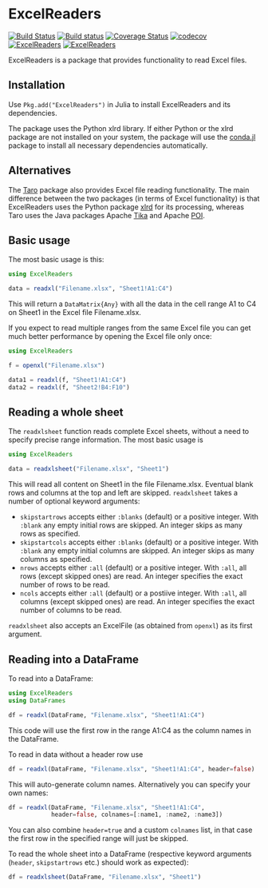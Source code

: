 # ExcelReaders

[![Build Status](https://travis-ci.org/davidanthoff/ExcelReaders.jl.svg?branch=master)](https://travis-ci.org/davidanthoff/ExcelReaders.jl)
[![Build status](https://ci.appveyor.com/api/projects/status/n8039pvotidkussq/branch/master?svg=true)](https://ci.appveyor.com/project/davidanthoff/excelreaders-jl/branch/master)
[![Coverage Status](https://coveralls.io/repos/davidanthoff/ExcelReaders.jl/badge.svg)](https://coveralls.io/r/davidanthoff/ExcelReaders.jl)
[![codecov](https://codecov.io/gh/davidanthoff/ExcelReaders.jl/branch/master/graph/badge.svg)](https://codecov.io/gh/davidanthoff/ExcelReaders.jl)
[![ExcelReaders](http://pkg.julialang.org/badges/ExcelReaders_0.3.svg)](http://pkg.julialang.org/?pkg=ExcelReaders&ver=0.3)
[![ExcelReaders](http://pkg.julialang.org/badges/ExcelReaders_0.4.svg)](http://pkg.julialang.org/?pkg=ExcelReaders&ver=0.4)

ExcelReaders is a package that provides functionality to read Excel files.

## Installation

Use ``Pkg.add("ExcelReaders")`` in Julia to install ExcelReaders and its dependencies.

The package uses the Python xlrd library. If either Python or the xlrd package are not installed on your system, the package will use the [conda.jl](https://github.com/Luthaf/Conda.jl) package to install all necessary dependencies automatically.

## Alternatives

The [Taro](https://github.com/aviks/Taro.jl) package also provides Excel file reading functionality. The main difference between the two packages (in terms of Excel functionality) is that ExcelReaders uses the Python package [xlrd](https://github.com/python-excel/xlrd) for its processing, whereas Taro uses the Java packages Apache [Tika](http://tika.apache.org/) and Apache [POI](http://poi.apache.org/).

## Basic usage

The most basic usage is this:

````julia
using ExcelReaders

data = readxl("Filename.xlsx", "Sheet1!A1:C4")
````

This will return a ``DataMatrix{Any}`` with all the data in the cell range A1 to C4 on Sheet1 in the Excel file Filename.xlsx.

If you expect to read multiple ranges from the same Excel file you can get much better performance by opening the Excel file only once:

````julia
using ExcelReaders

f = openxl("Filename.xlsx")

data1 = readxl(f, "Sheet1!A1:C4")
data2 = readxl(f, "Sheet2!B4:F10")
````

## Reading a whole sheet

The ``readxlsheet`` function reads complete Excel sheets, without a need to specify precise range information. The most basic usage is

````julia
using ExcelReaders

data = readxlsheet("Filename.xlsx", "Sheet1")
````

This will read all content on Sheet1 in the file Filename.xlsx. Eventual blank rows and columns at the top and left are skipped. ``readxlsheet`` takes a number of optional keyword arguments:

- ``skipstartrows`` accepts either ``:blanks`` (default) or a positive integer. With ``:blank`` any empty initial rows are skipped. An integer skips as many rows as specified.
- ``skipstartcols`` accepts either ``:blanks`` (default) or a positive integer. With ``:blank`` any empty initial columns are skipped. An integer skips as many columns as specified.
- ``nrows`` accepts either ``:all`` (default) or a positive integer. With ``:all``, all rows (except skipped ones) are read. An integer specifies the exact number of rows to be read.
- ``ncols`` accepts either ``:all`` (default) or a postiive integer. With ``:all``, all columns (except skipped ones) are read. An integer specifies the exact number of columns to be read.

``readxlsheet`` also accepts an ExcelFile (as obtained from ``openxl``) as its first argument.

## Reading into a DataFrame

To read into a DataFrame:

````julia
using ExcelReaders
using DataFrames

df = readxl(DataFrame, "Filename.xlsx", "Sheet1!A1:C4")
````

This code will use the first row in the range A1:C4 as the column names in the DataFrame.

To read in data without a header row use

````julia
df = readxl(DataFrame, "Filename.xlsx", "Sheet1!A1:C4", header=false)
````

This will auto-generate column names. Alternatively you can specify your own names:

````julia
df = readxl(DataFrame, "Filename.xlsx", "Sheet1!A1:C4",
            header=false, colnames=[:name1, :name2, :name3])
````

You can also combine ``header=true`` and a custom ``colnames`` list, in that case the first row in the specified range will just be skipped.

To read the whole sheet into a DataFrame (respective keyword arguments (`header`, `skipstartrows` etc.) should work as expected):

```julia
df = readxlsheet(DataFrame, "Filename.xlsx", "Sheet1")
```
